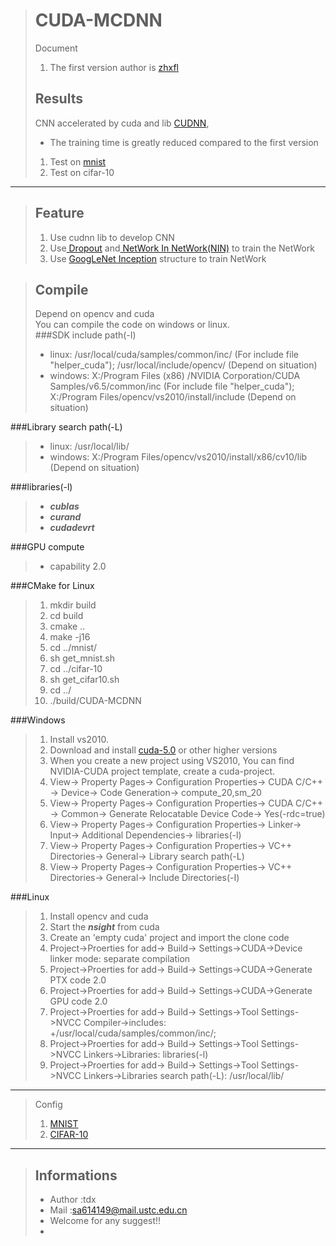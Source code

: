 >CUDA-MCDNN
>==========
>Document   
>1. The first version author is <a href="https://github.com/zhxfl/CUDA-CNN"> zhxfl </a>   
>
>Results
>--------
>CNN accelerated by cuda and lib <a href ="https://developer.nvidia.com/cudnn">CUDNN</a>,
>* The training time is greatly reduced compared to the first version 
>1. Test on <a href="http://yann.lecun.com/exdb/mnist/"> mnist</a>    
>2. Test on cifar-10   
***

>Feature
>--------
>1. Use cudnn lib to develop CNN
>2. Use<a href="http://cs.nyu.edu/~wanli/dropc/"> Dropout</a> and<a href="http://arxiv.org/abs/1312.4400"> NetWork In NetWork(NIN)</a> to train the NetWork
>3. Use <a href="http://arxiv.org/abs/1409.4842">GoogLeNet Inception</a> structure to train NetWork

>Compile
>-------
>Depend on opencv and cuda    
>You can compile the code on windows or linux.   
###SDK include path(-I)   
>* linux: /usr/local/cuda/samples/common/inc/ (For include file "helper_cuda"); /usr/local/include/opencv/ (Depend on situation)        
>* windows: X:/Program Files (x86) /NVIDIA Corporation/CUDA Samples/v6.5/common/inc (For include file "helper_cuda"); X:/Program Files/opencv/vs2010/install/include (Depend on situation)
>
###Library search path(-L)   
>* linux: /usr/local/lib/   
>* windows: X:/Program Files/opencv/vs2010/install/x86/cv10/lib (Depend on situation)    
>
###libraries(-l)      
>* ***cublas***   
>* ***curand***   
>* ***cudadevrt***   
>

###GPU compute 
>* capability 2.0   

###CMake for Linux
>1. mkdir build  
>2. cd build  
>3. cmake ..  
>4. make -j16  
>5. cd ../mnist/  
>6. sh get_mnist.sh  
>7. cd ../cifar-10  
>8. sh get_cifar10.sh  
>9. cd ../  
>10. ./build/CUDA-MCDNN  

###Windows
>1. Install vs2010.
>3. Download and install <a href="https://developer.nvidia.com/cuda-downloads"> cuda-5.0</a> or other higher versions
>4. When you create a new project using VS2010, You can find NVIDIA-CUDA project template, create a cuda-project.
>5. View-> Property Pages-> Configuration Properties-> CUDA C/C++ -> Device-> Code Generation-> compute_20,sm_20   
>6. View-> Property Pages-> Configuration Properties-> CUDA C/C++ -> Common-> Generate Relocatable Device Code-> Yes(-rdc=true) 
>7. View-> Property Pages-> Configuration Properties-> Linker-> Input-> Additional Dependencies-> libraries(-l)   
>8. View-> Property Pages-> Configuration Properties-> VC++ Directories-> General-> Library search path(-L)  
>9. View-> Property Pages-> Configuration Properties-> VC++ Directories-> General-> Include Directories(-I)  

###Linux
>1. Install opencv and cuda
>2. Start the ***nsight*** from cuda
>3. Create an 'empty cuda' project and import the clone code  
>4. Project->Proerties for add-> Build-> Settings->CUDA->Device linker mode: separate compilation   
>5. Project->Proerties for add-> Build-> Settings->CUDA->Generate PTX code 2.0
>6. Project->Proerties for add-> Build-> Settings->CUDA->Generate GPU code 2.0
>7. Project->Proerties for add-> Build-> Settings->Tool Settings->NVCC Compiler->includes: +/usr/local/cuda/samples/common/inc/;  
>8. Project->Proerties for add-> Build-> Settings->Tool Settings->NVCC Linkers->Libraries: libraries(-l)   
>9. Project->Proerties for add-> Build-> Settings->Tool Settings->NVCC Linkers->Libraries search path(-L): /usr/local/lib/    

***
>Config   
>1. <a href="https://github.com/TanDongXu/CUDA-MCDNN/blob/master/profile/MnistConfig.txt">MNIST</a>   
>2. <a href="https://github.com/TanDongXu/CUDA-MCDNN/blob/master/profile/Cifar10Config.txt">CIFAR-10</a>   
***

>Informations
>------------
>* Author :tdx  
>* Mail   :sa614149@mail.ustc.edu.cn  
>* Welcome for any suggest!!   
>* 

